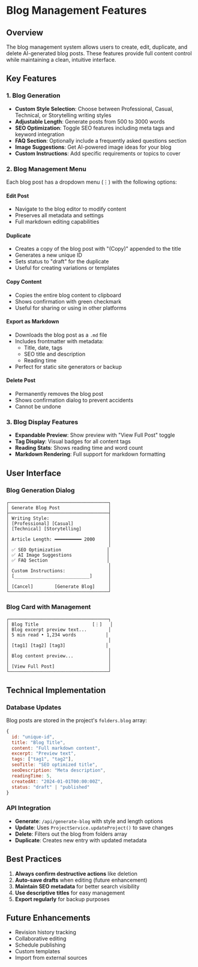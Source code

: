 # Blog Management Features

## Overview

The blog management system allows users to create, edit, duplicate, and delete AI-generated blog posts. These features provide full content control while maintaining a clean, intuitive interface.

## Key Features

### 1. Blog Generation
- **Custom Style Selection**: Choose between Professional, Casual, Technical, or Storytelling writing styles
- **Adjustable Length**: Generate posts from 500 to 3000 words
- **SEO Optimization**: Toggle SEO features including meta tags and keyword integration
- **FAQ Section**: Optionally include a frequently asked questions section
- **Image Suggestions**: Get AI-powered image ideas for your blog
- **Custom Instructions**: Add specific requirements or topics to cover

### 2. Blog Management Menu
Each blog post has a dropdown menu (⋮) with the following options:

#### Edit Post
- Navigate to the blog editor to modify content
- Preserves all metadata and settings
- Full markdown editing capabilities

#### Duplicate
- Creates a copy of the blog post with "(Copy)" appended to the title
- Generates a new unique ID
- Sets status to "draft" for the duplicate
- Useful for creating variations or templates

#### Copy Content
- Copies the entire blog content to clipboard
- Shows confirmation with green checkmark
- Useful for sharing or using in other platforms

#### Export as Markdown
- Downloads the blog post as a `.md` file
- Includes frontmatter with metadata:
  - Title, date, tags
  - SEO title and description
  - Reading time
- Perfect for static site generators or backup

#### Delete Post
- Permanently removes the blog post
- Shows confirmation dialog to prevent accidents
- Cannot be undone

### 3. Blog Display Features
- **Expandable Preview**: Show preview with "View Full Post" toggle
- **Tag Display**: Visual badges for all content tags
- **Reading Stats**: Shows reading time and word count
- **Markdown Rendering**: Full support for markdown formatting

## User Interface

### Blog Generation Dialog
```
┌─────────────────────────────────────┐
│ Generate Blog Post                  │
├─────────────────────────────────────┤
│ Writing Style:                      │
│ [Professional] [Casual]             │
│ [Technical] [Storytelling]          │
│                                     │
│ Article Length: ━━━━━━━━━━ 2000     │
│                                     │
│ ✅ SEO Optimization                 │
│ ✅ AI Image Suggestions             │
│ ✅ FAQ Section                      │
│                                     │
│ Custom Instructions:                │
│ [____________________________]      │
│                                     │
│ [Cancel]        [Generate Blog]     │
└─────────────────────────────────────┘
```

### Blog Card with Management
```
┌─────────────────────────────────────┐
│ Blog Title                    [⋮]   │
│ Blog excerpt preview text...        │
│ 5 min read • 1,234 words           │
│                                     │
│ [tag1] [tag2] [tag3]               │
│                                     │
│ Blog content preview...             │
│                                     │
│ [View Full Post]                    │
└─────────────────────────────────────┘
```

## Technical Implementation

### Database Updates
Blog posts are stored in the project's `folders.blog` array:
```javascript
{
  id: "unique-id",
  title: "Blog Title",
  content: "Full markdown content",
  excerpt: "Preview text",
  tags: ["tag1", "tag2"],
  seoTitle: "SEO optimized title",
  seoDescription: "Meta description",
  readingTime: 5,
  createdAt: "2024-01-01T00:00:00Z",
  status: "draft" | "published"
}
```

### API Integration
- **Generate**: `/api/generate-blog` with style and length options
- **Update**: Uses `ProjectService.updateProject()` to save changes
- **Delete**: Filters out the blog from folders array
- **Duplicate**: Creates new entry with updated metadata

## Best Practices

1. **Always confirm destructive actions** like deletion
2. **Auto-save drafts** when editing (future enhancement)
3. **Maintain SEO metadata** for better search visibility
4. **Use descriptive titles** for easy management
5. **Export regularly** for backup purposes

## Future Enhancements

- Revision history tracking
- Collaborative editing
- Schedule publishing
- Custom templates
- Import from external sources 